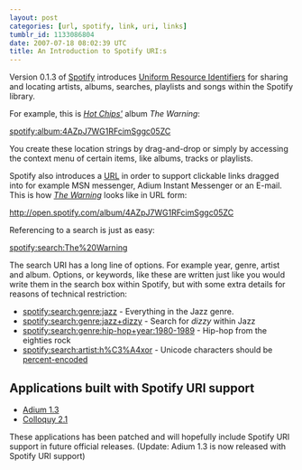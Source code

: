 ```yaml
---
layout: post
categories: [url, spotify, link, uri, links]
tumblr_id: 1133086804
date: 2007-07-18 08:02:39 UTC
title: An Introduction to Spotify URI:s
---
```


Version 0.1.3 of <a href="http://spotify.com/">Spotify</a> introduces <a href="http://en.wikipedia.org/wiki/Uniform_Resource_Identifier">Uniform Resource Identifiers</a> for sharing and locating artists, albums, searches, playlists and songs within the Spotify library.

For example, this is <em><a href="spotify:artist:37uLId6Z5ZXCx19vuruvv5">Hot Chips'</a></em> album <em>The Warning</em>:

<p class="big"><a href="spotify:album:4AZpJ7WG1RFcimSggc05ZC">spotify:album:4AZpJ7WG1RFcimSggc05ZC</a></p>

You create these location strings by drag-and-drop or simply by accessing the context menu of certain items, like albums, tracks or playlists.

Spotify also introduces a <a href="http://en.wikipedia.org/wiki/Uniform_Resource_Locator">URL</a> in order to support clickable links dragged into for example MSN messenger, Adium Instant Messenger or an E-mail. This is how <em><a href="spotify:album:4AZpJ7WG1RFcimSggc05ZC">The Warning</a></em> looks like in URL form:

<p class="medium"><a href="http://open.spotify.com/album/4AZpJ7WG1RFcimSggc05ZC">http://open.spotify.com/album/4AZpJ7WG1RFcimSggc05ZC</a></p>

Referencing to a search is just as easy:

<p class="big"><a href="spotify:search:The%20Warning">spotify:search:The%20Warning</a></p>

The search URI has a long line of options. For example year, genre, artist and album. Options, or keywords, like these are written just like you would write them in the search box within Spotify, but with some extra details for reasons of technical restriction:

<ul>
<li><a href="spotify:search:genre:jazz">spotify:search:genre:jazz</a> - Everything in the Jazz genre.</li>
<li><a href="spotify:search:genre:jazz+dizzy">spotify:search:genre:jazz+dizzy</a> - Search for <em>dizzy</em> within Jazz</li>
<li><a href="spotify:search:genre:hip-hop+year:1980-1989">spotify:search:genre:hip-hop+year:1980-1989</a> - Hip-hop from the eighties rock</li>
<li><a href="spotify:search:artist:h%C3%A4xor">spotify:search:artist:h%C3%A4xor</a> - Unicode characters should be <a href="http://en.wikipedia.org/wiki/Percent-encoding">percent-encoded</a></li>
</ul>

<h2>Applications built with Spotify URI support</h2>
<ul>
<li><a href="http://adiumx.com/">Adium 1.3</a></li>
<li><a href="http://hunch.se/stuff/Colloquy-2.1-r3777-spotify.zip">Colloquy 2.1</a></li>
</ul>
These applications has been patched and will hopefully include Spotify URI support in future official releases. (Update: Adium 1.3 is now released with Spotify URI support)
